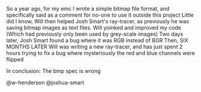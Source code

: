 So a year ago, for my emc I wrote a simple bitmap file format, and specifically said as a comment for no-one to use it outside this project
Little did I know, Will then helped Josh Smart's ray-tracer, as previously he was saving bitmap images as text files. Will yoinked and improved my code (Which had previously only been used by grey-scale images)
Two days later, Josh Smart found a bug where it was RGB instead of BGR
Then, SIX MONTHS LATER Will was writing a new ray-tracer, and has just spent 2 hours trying to fix a bug where mysteriously the red and blue channels were flipped

In conclusion: The bmp spec is wrong 

@w-henderson @joshua-smart
